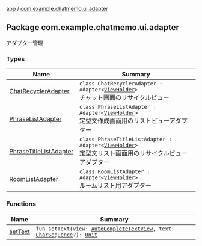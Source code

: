 [app](../index.md) / [com.example.chatmemo.ui.adapter](./index.md)

## Package com.example.chatmemo.ui.adapter

アダプター管理

### Types

| Name | Summary |
|---|---|
| [ChatRecyclerAdapter](-chat-recycler-adapter/index.md) | `class ChatRecyclerAdapter : Adapter<`[`ViewHolder`](-chat-recycler-adapter/-view-holder/index.md)`>`<br>チャット画面のリサイクルビュー |
| [PhraseListAdapter](-phrase-list-adapter/index.md) | `class PhraseListAdapter : Adapter<`[`ViewHolder`](-phrase-list-adapter/-view-holder/index.md)`>`<br>定型文作成画面用のリストビューアダプター |
| [PhraseTitleListAdapter](-phrase-title-list-adapter/index.md) | `class PhraseTitleListAdapter : Adapter<`[`ViewHolder`](-phrase-title-list-adapter/-view-holder/index.md)`>`<br>定型文リスト画面用のリサイクルビューアダプター |
| [RoomListAdapter](-room-list-adapter/index.md) | `class RoomListAdapter : Adapter<`[`ViewHolder`](-room-list-adapter/-view-holder/index.md)`>`<br>ルームリスト用アダプター |

### Functions

| Name | Summary |
|---|---|
| [setText](set-text.md) | `fun setText(view: `[`AutoCompleteTextView`](https://developer.android.com/reference/android/widget/AutoCompleteTextView.html)`, text: `[`CharSequence`](https://kotlinlang.org/api/latest/jvm/stdlib/kotlin/-char-sequence/index.html)`?): `[`Unit`](https://kotlinlang.org/api/latest/jvm/stdlib/kotlin/-unit/index.html) |

